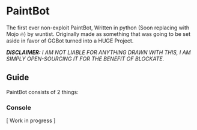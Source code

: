 # PaintBot

The first ever non-exploit PaintBot, Written in python (Soon replacing with Mojo 🔥) by wuntist.
Originally made as something that was going to be set aside in favor of GGBot turned into a HUGE Project.

***DISCLAIMER:** I AM NOT LIABLE FOR ANYTHING DRAWN WITH THIS, I AM SIMPLY OPEN-SOURCING IT FOR THE BENEFIT OF BLOCKATE.*

## Guide

PaintBot consists of 2 things:

### Console

[ Work in progress ]

